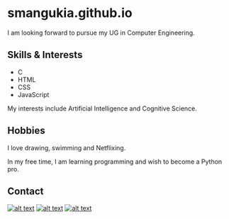 # smangukia.github.io

I am looking forward to pursue my UG in Computer Engineering.

## Skills & Interests

- C
- HTML
- CSS
- JavaScript

My interests include Artificial Intelligence and Cognitive Science.

## Hobbies

I love drawing, swimming and Netflixing.

In my free time, I am learning programming and wish to become a Python pro.

## Contact

[![alt text][1.1]][1]
[![alt text][2.1]][2]
[![alt text][3.1]][3]

[1.1]: http://i.imgur.com/tXSoThF.png (twitter icon with padding)
[2.1]: http://i.imgur.com/P3YfQoD.png (facebook icon with padding)
[3.1]: http://i.imgur.com/0o48UoR.png (github icon with padding)

[1]: http://www.twitter.com/smangukia
[2]: https://www.facebook.com/samarth.mangukia
[3]: http://www.github.com/smangukia
